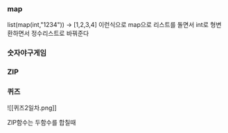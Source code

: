


### map
list(map(int,\"1234"))
-> [1,2,3,4]
이런식으로 map으로 리스트를 돌면서 int로 형변환하면서 정수리스트로 바꿔준다

### 숫자야구게임


### ZIP



### 퀴즈 
![[퀴즈2일차.png]]

ZIP함수는 두함수를 합칠때 
